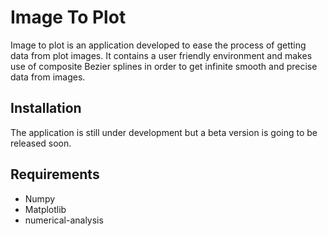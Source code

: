 # Image To Plot

Image to plot is an application developed to ease the process of getting data from plot images. It contains a user friendly environment and makes use of composite Bezier splines in order to get infinite smooth and precise data from images.

## Installation

The application is still under development but a beta version is going to be released soon.

## Requirements

* Numpy
* Matplotlib
* numerical-analysis
